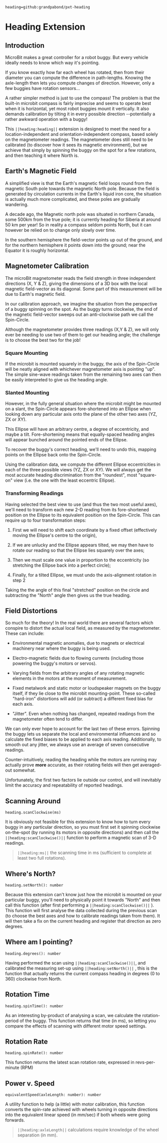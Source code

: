 ```package
heading=github:grandpabond/pxt-heading
```

# Heading Extension

## Introduction
MicroBit makes a great controller for a robot buggy. But every vehicle ideally needs to know which way it's pointing. 

If you know exactly how far each wheel has rotated, then from their diameter you can compute the difference 
in path-lengths. Knowing the axle-length then lets you compute changes of direction. However, only a few 
buggies have rotation sensors...

A rather simpler method is just to use the compass! The problem is that the built-in microbit compass is fairly imprecise 
and seems to operate best when it is horizontal, yet most robot buggies mount it vertically. 
It also demands calibration by tilting it in every possible direction --potentially a rather awkward operation with a buggy!

This ``||heading:heading||`` extension is designed to meet the need for a location-independent and orientation-independent compass,
based solely on the magnetometer readings. The magnetometer does still need to be calibrated (to discover how it 
sees its magnetic environment), but we achieve that simply by spinning the buggy on the spot for a few rotations, 
and then teaching it where North is.

## Earth's Magnetic Field
A simplified view is that the Earth's magnetic field loops round from the magnetic South pole towards the magnetic North 
pole. Because the field is generated by circulation currents in the Earth's liquid iron core, the situation is actually much more complicated, 
and these poles are gradually wandering.

A decade ago, the Magnetic north pole was situated in northern Canada, some 500km from the true pole; it is currently heading for 
Siberia at around 50 km per year! So in reality a compass seldom points North, but it can however be relied on to change only slowly
over time.

In the southern hemisphere the field-vector points up out of the ground, and for the northern hemisphere it points down 
into the ground; near the Equator it is roughly horizontal. 


## Magnetometer Calibration
The microBit magnetometer reads the field strength in three independent directions (X, Y & Z), giving the dimensions of a 3D box 
with the local magnetic field-vector as its diagonal. Some part of this measurement will be due to Earth's magnetic field.

In our calibration approach, we imagine the situation from the perspective of a buggy spinning on the spot.
As the buggy turns clockwise, the end of the magnetic field-vector sweeps out an anti-clockwise path we call the Spin-Circle.

Although the magnetometer provides three readings (X,Y & Z), we will only ever be needing to use two of them to get our 
heading angle; the challenge is to choose the best two for the job! 

### Square Mounting
If the microbit is mounted squarely in the buggy, the axis of the Spin-Circle will be neatly aligned with whichever
magnetometer axis is pointing "up". The simple sine-wave readings taken from the remaining two axes can then be easily interpreted to give 
us the heading angle. 

### Slanted Mounting
However, in the fully general situation where the microbit might be mounted on a slant, the Spin-Circle appears 
fore-shortened into an Ellipse when looking down any particular axis onto the plane of the other two axes (YZ, ZX or XY).

This Ellipse will have an arbitrary centre, a degree of eccentricity, and maybe a tilt. Fore-shortening means that
equally-spaced heading angles will appear bunched around the pointed ends of the Ellipse. 

To recover the buggy's correct heading, we'll need to undo this, mapping points on the Ellipse back onto the Spin-Circle.

Using the calibration data, we compute the different Ellipse eccentricities in each of the three possible views (YZ, ZX or XY).
We will always get the most accurate heading discrimination from the "roundest", most "square-on" view (i.e. the one with the 
least eccentric Ellipse).


### Transforming Readings
Having selected the best view to use (and thus the two most useful axes), we'll need to transform each new 2-D reading from its
fore-shortened position on the Ellipse to its equivalent position on the Spin-Circle. This can require up to four transformation steps:


1) First we will need to shift each coordinate by a fixed offset (effectively moving the Ellipse's centre to the origin), 

2) If we are unlucky and the Ellipse appears tilted, we may then have to rotate our reading so that the Ellipse lies squarely 
over the axes;

3) Then we must scale one value in proportion to the eccentricity (so stretching the Ellipse back into a perfect circle);

4) Finally, for a tilted Ellipse, we must undo the axis-alignment rotation in step 2 

Taking the the angle of this final "stretched" position on the circle and subtracting the "North" angle then gives us the true heading.

## Field Distortions
So much for the theory! In the real world there are several factors which conspire to distort the actual local field, as 
measured by the magnetometer. These can include:

* Environmental magnetic anomalies, due to magnets or electrical machinery near where the buggy is being used.

* Electro-magnetic fields due to flowing currents (including those powering the buggy's motors or servos).

* Varying fields from the arbitrary angles of any rotating magnetic elements in the motors at the moment of measurement.

* Fixed metalwork and static motor or loudspeaker magnets on the buggy itself, if they lie close to the microbit mounting-point. 
These so-called "hard-iron" distortions will add (or subtract) a different fixed bias for each axis.

* "Jitter". Even when nothing has changed, repeated readings from the magnetometer often tend to differ.

We can only ever hope to account for the last two of these errors. Spinning the buggy lets us separate the local and environmental
influences and so calculate the fixed biases to be applied to each axis reading. Additionally, to smooth out any jitter,
we always use an average of seven consecutive readings.

Counter-intuitively, reading the heading while the motors are running may actually prove **more** accurate, as their rotating fields 
will then get averaged-out somewhat.

Unfortunately, the first two factors lie outside our control, and will inevitably limit the accuracy and repeatability
of reported headings.


## Scanning Around

```sig
heading.scanClockwise(ms)
```

It is obviously not feasible for this extension to know how to turn every buggy in any particular direction, so you 
must first set it spinning clockwise on-the-spot (by running its motors in opposite directions)
and then call the ``||heading:scanClockwise()||`` function to perform a magnetic scan of 3-D readings. 

> ``||heading:ms||`` the scanning time in ms (sufficient to complete at least two full rotations).

## Where's North?

```sig
heading.setNorth(): number
```

Because this extension can't know just how the microbit is mounted on your particular buggy, you'll need to physically point it towards 
"North" and then call this function (after first performing a ``||heading:scanClockwise()||`` ).
This function will first analyse the data collected during the previous scan (to choose the best axes and how to calibrate 
readings taken from them).
It will then take a fix on the current heading and register that direction as zero degrees.

## Where am I pointing?

```sig
heading.degrees(): number
```

Having performed the scan using ``||heading:scanClockwise()||``, and calibrated the measuring set-up using ``||heading:setNorth()||`` , 
this is the function that actually returns the current compass heading in degrees (0 to 360) clockwise from North.

## Rotation Time

```sig
heading.spinTime(): number
```

As an interesting by-product of analysing a scan, we calculate the rotation-period of the buggy. This function returns
that time (in ms), so letting you compare the effects of scanning with different motor speed settings.

## Rotation Rate

```sig
heading.spinRate(): number
```

This function returns the latest scan rotation rate, expressed in revs-per-minute (RPM)

## Power v. Speed

```sig
equivalentSpeed(axleLength: number): number
```

A utility function to help (a little) with motor calibration, this function converts the spin-rate achieved with wheels turning 
in opposite directions into the equivalent linear speed (in mm/sec) if both wheels were going forwards. 

> ``||heading:axleLength||`` calculations require knowledge of the wheel separation (in mm). 
